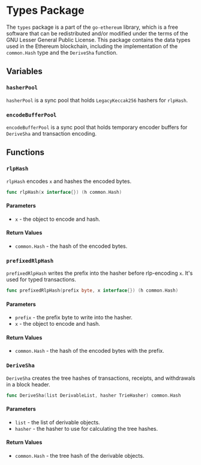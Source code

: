 # Types Package

The `types` package is a part of the `go-ethereum` library, which is a free software that can be redistributed and/or modified under the terms of the GNU Lesser General Public License. This package contains the data types used in the Ethereum blockchain, including the implementation of the `common.Hash` type and the `DeriveSha` function.

## Variables

### `hasherPool`

`hasherPool` is a sync pool that holds `LegacyKeccak256` hashers for `rlpHash`.

### `encodeBufferPool`

`encodeBufferPool` is a sync pool that holds temporary encoder buffers for `DeriveSha` and transaction encoding.

## Functions

### `rlpHash`

`rlpHash` encodes `x` and hashes the encoded bytes.

```go
func rlpHash(x interface{}) (h common.Hash)
```

#### Parameters

- `x` - the object to encode and hash.

#### Return Values

- `common.Hash` - the hash of the encoded bytes.

### `prefixedRlpHash`

`prefixedRlpHash` writes the prefix into the hasher before rlp-encoding `x`. It's used for typed transactions.

```go
func prefixedRlpHash(prefix byte, x interface{}) (h common.Hash)
```

#### Parameters

- `prefix` - the prefix byte to write into the hasher.
- `x` - the object to encode and hash.

#### Return Values

- `common.Hash` - the hash of the encoded bytes with the prefix.

### `DeriveSha`

`DeriveSha` creates the tree hashes of transactions, receipts, and withdrawals in a block header.

```go
func DeriveSha(list DerivableList, hasher TrieHasher) common.Hash
```

#### Parameters

- `list` - the list of derivable objects.
- `hasher` - the hasher to use for calculating the tree hashes.

#### Return Values

- `common.Hash` - the tree hash of the derivable objects.